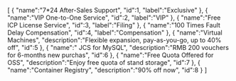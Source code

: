 [
	{
		"name":"7*24 After-Sales Support",
		"id":1,
		"label":"Exclusive"
	},
	{
		"name":"VIP One-to-One Service",
		"id":2,
		"label":"VIP"
	},
	{
		"name":"Free ICP License Service",
		"id":3,
		"label":"Filing"
	},
	{
		"name":"100 Times Fault Delay Compensation",
		"id":4,
		"label":"Compensation"
	},
	{
		"name":"Virtual Machines",
		"description":"Flexible expansion, pay-as-you-go, up to 40% off",
		"id":5
	},
	{
		"name":" JCS for MySQL",
		"description":"RMB 200 vouchers for 6-months new purchas",
		"id":6
	},
	{
		"name":"Free Quota Offered for OSS",
		"description":"Enjoy free quota of stand storage",
		"id":7
	},
	{
		"name":"Container Registry",
		"description":"90% off now",
		"id":8
	}
]
